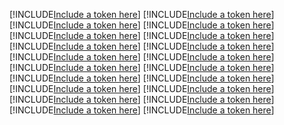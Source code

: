 [!INCLUDE[Include a token here](refs1530066021640/r1.md)]
[!INCLUDE[Include a token here](refs1530066021640/r2.md)]
[!INCLUDE[Include a token here](refs1530066021640/r3.md)]
[!INCLUDE[Include a token here](refs1530066021640/r4.md)]
[!INCLUDE[Include a token here](refs1530066021640/r5.md)]
[!INCLUDE[Include a token here](refs1530066021640/r6.md)]
[!INCLUDE[Include a token here](refs1530066021640/r7.md)]
[!INCLUDE[Include a token here](refs1530066021640/r8.md)]
[!INCLUDE[Include a token here](refs1530066021640/r9.md)]
[!INCLUDE[Include a token here](refs1530066021640/r10.md)]
[!INCLUDE[Include a token here](refs1530066021640/r11.md)]
[!INCLUDE[Include a token here](refs1530066021640/r12.md)]
[!INCLUDE[Include a token here](refs1530066021640/r13.md)]
[!INCLUDE[Include a token here](refs1530066021640/r14.md)]
[!INCLUDE[Include a token here](refs1530066021640/r15.md)]
[!INCLUDE[Include a token here](refs1530066021640/r16.md)]
[!INCLUDE[Include a token here](refs1530066021640/r17.md)]
[!INCLUDE[Include a token here](refs1530066021640/r18.md)]
[!INCLUDE[Include a token here](refs1530066021640/r19.md)]
[!INCLUDE[Include a token here](refs1530066021640/r20.md)]